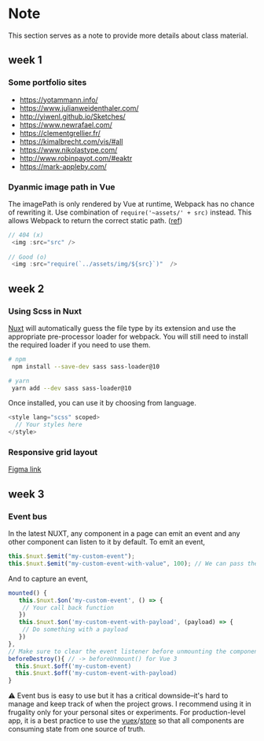 # Note

This section serves as a note to provide more details about class material.

## week 1

### Some portfolio sites

- https://yotammann.info/
- https://www.julianweidenthaler.com/
- http://yiwenl.github.io/Sketches/
- https://www.newrafael.com/
- https://clementgrellier.fr/
- https://kimalbrecht.com/vis/#all
- https://www.nikolastype.com/
- http://www.robinpayot.com/#eaktr
- https://mark-appleby.com/


### Dyanmic image path in Vue

The imagePath is only rendered by Vue at runtime, Webpack has no chance of rewriting it. Use combination of ```require('~assets/' + src)``` instead. This allows Webpack to return the correct static path. ([ref](https://github.com/vuejs-templates/webpack/issues/126#issuecomment-219571070))
```js
// 404 (x)
 <img :src="src" />
 
// Good (o)
 <img :src="require(`../assets/img/${src}`)"  />
```


## week 2

### Using Scss in Nuxt

[Nuxt](https://nuxtjs.org/docs/directory-structure/assets#sass) will automatically guess the file type by its extension and use the appropriate pre-processor loader for webpack. You will still need to install the required loader if you need to use them.

```bash
# npm
 npm install --save-dev sass sass-loader@10

# yarn
 yarn add --dev sass sass-loader@10
```

Once installed, you can use it by choosing from language.

```js
<style lang="scss" scoped>
  // Your styles here
</style>
```

### Responsive grid layout
[Figma link](https://www.figma.com/file/endYBKn0VU9VQkzBQBiU50/Grid-system?node-id=0%3A1)

## week 3

### Event bus

In the latest NUXT, any component in a page can emit an event and any other component can listen to it by default. To emit an event,

```js
this.$nuxt.$emit("my-custom-event");
this.$nuxt.$emit("my-custom-event-with-value", 100); // We can pass the value
```

And to capture an event,

```js
mounted() {
   this.$nuxt.$on('my-custom-event', () => {
    // Your call back function
   })
   this.$nuxt.$on('my-custom-event-with-payload', (payload) => {
    // Do something with a payload
   })
},
// Make sure to clear the event listener before unmounting the component!
beforeDestroy(){ // -> beforeUnmount() for Vue 3
  this.$nuxt.$off('my-custom-event)
  this.$nuxt.$off('my-custom-event-with-payload)
}
```

:warning: Event bus is easy to use but it has a critical downside–it's hard to manage and keep track of when the project grows. I recommend using it in frugality only for your personal sites or experiments. For production-level app, it is a best practice to use the [vuex](https://vuex.vuejs.org/)/[store](https://nuxtjs.org/docs/directory-structure/store/) so that all components are consuming state from one source of truth.
